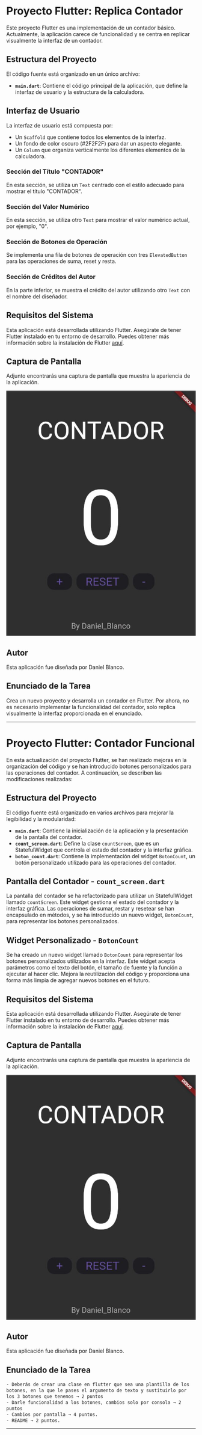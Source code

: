 # Proyecto Flutter: Replica Contador

Este proyecto Flutter es una implementación de un contador básico. Actualmente, la aplicación carece de funcionalidad y se centra en replicar visualmente la interfaz de un contador.

## Estructura del Proyecto

El código fuente está organizado en un único archivo:

- **`main.dart`**: Contiene el código principal de la aplicación, que define la interfaz de usuario y la estructura de la calculadora.

## Interfaz de Usuario

La interfaz de usuario está compuesta por:

- Un `Scaffold` que contiene todos los elementos de la interfaz.
- Un fondo de color oscuro (#2F2F2F) para dar un aspecto elegante.
- Un `Column` que organiza verticalmente los diferentes elementos de la calculadora.

### Sección del Título "CONTADOR"

En esta sección, se utiliza un `Text` centrado con el estilo adecuado para mostrar el título "CONTADOR".

### Sección del Valor Numérico

En esta sección, se utiliza otro `Text` para mostrar el valor numérico actual, por ejemplo, "0".

### Sección de Botones de Operación

Se implementa una fila de botones de operación con tres `ElevatedButton` para las operaciones de suma, reset y resta.

### Sección de Créditos del Autor

En la parte inferior, se muestra el crédito del autor utilizando otro `Text` con el nombre del diseñador.

## Requisitos del Sistema

Esta aplicación está desarrollada utilizando Flutter. Asegúrate de tener Flutter instalado en tu entorno de desarrollo. Puedes obtener más información sobre la instalación de Flutter [aquí](https://flutter.dev/docs/get-started/install).

## Captura de Pantalla

Adjunto encontrarás una captura de pantalla que muestra la apariencia de la aplicación.

![Captura de Pantalla](https://github.com/dblancou/BlancoGuerreroA02/blob/main/CapturaA02.JPG)

## Autor

Esta aplicación fue diseñada por Daniel Blanco.

## Enunciado de la Tarea

Crea un nuevo proyecto y desarrolla un contador en Flutter. Por ahora, no es necesario implementar la funcionalidad del contador, solo replica visualmente la interfaz proporcionada en el enunciado.

---

# Proyecto Flutter: Contador Funcional

En esta actualización del proyecto Flutter, se han realizado mejoras en la organización del código y se han introducido botones personalizados para las operaciones del contador. A continuación, se describen las modificaciones realizadas:

## Estructura del Proyecto

El código fuente está organizado en varios archivos para mejorar la legibilidad y la modularidad:

- **`main.dart`**: Contiene la inicialización de la aplicación y la presentación de la pantalla del contador.
- **`count_screen.dart`**: Define la clase `countScreen`, que es un StatefulWidget que controla el estado del contador y la interfaz gráfica.
- **`boton_count.dart`**: Contiene la implementación del widget `BotonCount`, un botón personalizado utilizado para las operaciones del contador.

## Pantalla del Contador - `count_screen.dart`

La pantalla del contador se ha refactorizado para utilizar un StatefulWidget llamado `countScreen`. Este widget gestiona el estado del contador y la interfaz gráfica. Las operaciones de sumar, restar y resetear se han encapsulado en métodos, y se ha introducido un nuevo widget, `BotonCount`, para representar los botones personalizados.

## Widget Personalizado - `BotonCount`

Se ha creado un nuevo widget llamado `BotonCount` para representar los botones personalizados utilizados en la interfaz. Este widget acepta parámetros como el texto del botón, el tamaño de fuente y la función a ejecutar al hacer clic. Mejora la reutilización del código y proporciona una forma más limpia de agregar nuevos botones en el futuro.

## Requisitos del Sistema

Esta aplicación está desarrollada utilizando Flutter. Asegúrate de tener Flutter instalado en tu entorno de desarrollo. Puedes obtener más información sobre la instalación de Flutter [aquí](https://flutter.dev/docs/get-started/install).

## Captura de Pantalla

Adjunto encontrarás una captura de pantalla que muestra la apariencia de la aplicación.

![Captura de Pantalla](https://github.com/dblancou/BlancoGuerreroA02/blob/main/CapturaA02.JPG)

## Autor

Esta aplicación fue diseñada por Daniel Blanco.

## Enunciado de la Tarea

    - Deberás de crear una clase en flutter que sea una plantilla de los botones, en la que le pases el argumento de texto y sustituirlo por los 3 botones que tenemos → 2 puntos
    - Darle funcionalidad a los botones, cambios solo por consola → 2 puntos
    - Cambios por pantalla → 4 puntos.
    - README → 2 puntos.

---